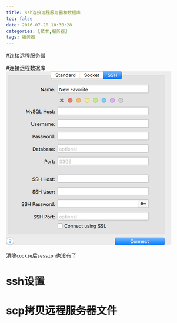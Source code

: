 ```yaml
---
title: ssh连接远程服务器和数据库
toc: false
date: 2016-07-20 10:30:28
categories: [技术,服务器]
tags: 服务器
---
```







<!--more-->


#连接远程服务器

#连接远程数据库
![](连接远程服务器和数据库/1468997626646.png)

清除`cookie`后`session`也没有了

# ssh设置

# scp拷贝远程服务器文件

